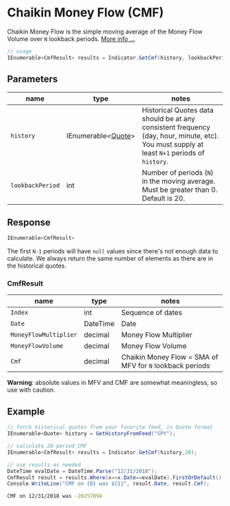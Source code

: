 ﻿# Chaikin Money Flow (CMF)

Chaikin Money Flow is the simple moving average of the Money Flow Volume over `N` lookback periods.
[More info ...](https://school.stockcharts.com/doku.php?id=technical_indicators:chaikin_money_flow_cmf)

```csharp
// usage
IEnumerable<CmfResult> results = Indicator.GetCmf(history, lookbackPeriod);  
```

## Parameters

| name | type | notes
| -- |-- |--
| `history` | IEnumerable\<[Quote](/GUIDE.md#Quote)\> | Historical Quotes data should be at any consistent frequency (day, hour, minute, etc).  You must supply at least `N+1` periods of `history`.
| `lookbackPeriod` | int | Number of periods (`N`) in the moving average.  Must be greater than 0.  Default is 20.

## Response

```csharp
IEnumerable<CmfResult>
```

The first `N-1` periods will have `null` values since there's not enough data to calculate.  We always return the same number of elements as there are in the historical quotes.

### CmfResult

| name | type | notes
| -- |-- |--
| `Index` | int | Sequence of dates
| `Date` | DateTime | Date
| `MoneyFlowMultiplier` | decimal | Money Flow Multiplier
| `MoneyFlowVolume` | decimal | Money Flow Volume
| `Cmf` | decimal | Chaikin Money Flow = SMA of MFV for `N` lookback periods

**Warning**: absolute values in MFV and CMF are somewhat meaningless, so use with caution.

## Example

```csharp
// fetch historical quotes from your favorite feed, in Quote format
IEnumerable<Quote> history = GetHistoryFromFeed("SPY");

// calculate 20-period CMF
IEnumerable<CmfResult> results = Indicator.GetCmf(history,20);

// use results as needed
DateTime evalDate = DateTime.Parse("12/31/2018");
CmfResult result = results.Where(x=>x.Date==evalDate).FirstOrDefault();
Console.WriteLine("CMF on {0} was ${1}", result.Date, result.Cmf);
```

```bash
CMF on 12/31/2018 was -20257894
```
